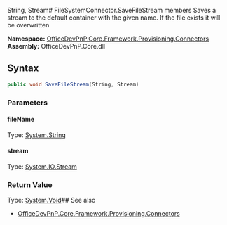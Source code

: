String, Stream# FileSystemConnector.SaveFileStream members
Saves a stream to the default container with the given name. If the file exists it will be overwritten  

**Namespace:** [OfficeDevPnP.Core.Framework.Provisioning.Connectors](OfficeDevPnP.Core.Framework.Provisioning.Connectors.md)  
**Assembly:** OfficeDevPnP.Core.dll  
## Syntax
```C#
public void SaveFileStream(String, Stream)
```
### Parameters
#### fileName
Type: [System.String](System.String.md) 
#### 
#### stream
Type: [System.IO.Stream](System.IO.Stream.md) 
#### 
### Return Value
Type: [System.Void](System.Void.md)## See also
- [OfficeDevPnP.Core.Framework.Provisioning.Connectors](OfficeDevPnP.Core.Framework.Provisioning.Connectors.md)
